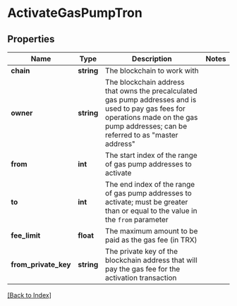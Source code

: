 # ActivateGasPumpTron

## Properties

Name | Type | Description | Notes
------------ | ------------- | ------------- | -------------
**chain** | **string** | The blockchain to work with |
**owner** | **string** | The blockchain address that owns the precalculated gas pump addresses and is used to pay gas fees for operations made on the gas pump addresses; can be referred to as "master address" |
**from** | **int** | The start index of the range of gas pump addresses to activate |
**to** | **int** | The end index of the range of gas pump addresses to activate; must be greater than or equal to the value in the <code>from</code> parameter |
**fee_limit** | **float** | The maximum amount to be paid as the gas fee (in TRX) |
**from_private_key** | **string** | The private key of the blockchain address that will pay the gas fee for the activation transaction |

[[Back to Index]](../index.md)

